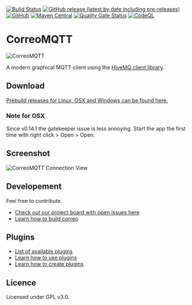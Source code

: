 [![Build Status](https://github.com/EXXETA/correomqtt/actions/workflows/main.yml/badge.svg)](https://github.com/EXXETA/correomqtt/actions/workflows/main.yml)
[![GitHub release (latest by date including pre-releases)](https://img.shields.io/github/v/release/exxeta/correomqtt?include_prereleases)](https://github.com/exxeta/correomqtt/releases/latest) 
[![GitHub](https://img.shields.io/github/license/exxeta/correomqtt)](https://github.com/exxeta/correomqtt/blob/develop/LICENSE) 
[![Maven Central](https://img.shields.io/maven-metadata/v.svg?label=Maven%20Central&metadataUrl=https%3A%2F%2Frepo1.maven.org%2Fmaven2%2Forg%2Fcorreomqtt%2Fcorreomqtt-client%2Fmaven-metadata.xml)](https://search.maven.org/search?q=g:%22org.correomqtt%22%20AND%20a:%22correomqtt-client%22)
[![Quality Gate Status](https://sonarcloud.io/api/project_badges/measure?project=correomqtt-farion&metric=alert_status)](https://sonarcloud.io/summary/new_code?id=correomqtt-farion)
[![CodeQL](https://github.com/EXXETA/correomqtt/workflows/CodeQL/badge.svg)](https://github.com/EXXETA/correomqtt/security/code-scanning)

# CorreoMQTT

![CorreoMQTT](https://github.com/EXXETA/correomqtt/blob/develop/icon/ico/Icon_128x128.png)

A modern graphical MQTT client using the [HiveMQ client library](https://github.com/hivemq/hivemq-mqtt-client).


## Download

[Prebuild releases for Linux, OSX and Windows can be found here.](https://github.com/EXXETA/correomqtt/releases/latest)

### Note for OSX
Since v0.14.1 the gatekeeper issue is less annoying. Start the app the first time with right click > Open > Open.

## Screenshot

![CorreoMQTT Connection View](screenshot.png)

## Developement

Feel free to contribute. 

* [Check out our project board with open issues here](https://github.com/orgs/EXXETA/projects/2)
* [Learn how to build correo](https://github.com/EXXETA/correomqtt/wiki/Build-Correo)

## Plugins

* [List of available plugins](https://github.com/EXXETA/correomqtt/wiki/List-of-available-plugins)
* [Learn how to use plugins](https://github.com/EXXETA/correomqtt/wiki/Using-Plugins)
* [Learn how to create plugins](https://github.com/EXXETA/correomqtt/wiki/Create-a-Plugin)

## Licence 

Licensed under GPL v3.0.
